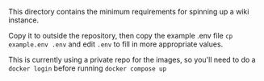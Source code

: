 This directory contains the minimum requirements for spinning up a wiki instance. 

Copy it to outside the repository, then copy the example .env file `cp example.env .env` and edit `.env`
to fill in more appropriate values.

This is currently using a private repo for the images, so you'll need to do a `docker login` before running `docker compose up`